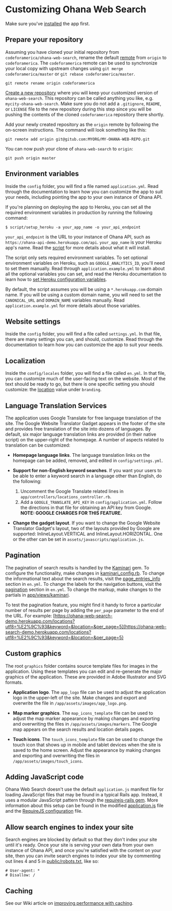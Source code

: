 # Customizing Ohana Web Search

Make sure you've [installed](https://github.com/codeforamerica/ohana-web-search/blob/master/INSTALL.md) the app first.

## Prepare your repository

Assuming you have cloned your initial repository from `codeforamerica/ohana-web-search`, rename the default [remote][remote] from `origin` to `codeforamerica`. The `codeforamerica` remote can be used to synchronize your local copy with upstream changes using `git merge codeforamerica/master` or `git rebase codeforamerica/master`.

    git remote rename origin codeforamerica

[Create a new repository][repo] where you will keep your customized version of `ohana-web-search`. This repository can be called anything you like, e.g. `mycity-ohana-web-search`. Make sure you do not add a `.gitignore`, `README`, or `LICENSE` file to the new repository during this step since you will be pushing the contents of the cloned `codeforamerica` repository there shortly.

Add your newly created repository as the `origin` remote by following the on-screen instructions. The command will look something like this:

    git remote add origin git@gitub.com:MYORG/MY-OHANA-WEB-REPO.git

You can now push your clone of `ohana-web-search` to `origin`:

    git push origin master

[remote]: https://help.github.com/categories/managing-remotes/
[repo]: https://help.github.com/articles/create-a-repo/

## Environment variables
Inside the `config` folder, you will find a file named `application.yml`.
Read through the documentation to learn how you can customize the app to suit
your needs, including pointing the app to your own instance of Ohana API.

If you're planning on deploying the app to Heroku, you can set all the required environment variables in production by running the following command:

```
$ script/setup_heroku -a your_app_name -o your_api_endpoint
```
`your_api_endpoint` is the URL to your instance of Ohana API, such as `https://ohana-api-demo.herokuapp.com/api`. `your_app_name` is your Heroku app's name. Read the [script](https://github.com/codeforamerica/ohana-web-search/blob/master/script/setup_heroku) for more details about what it will install.

The script only sets required environment variables. To set optional environment variables on Heroku, such as `GOOGLE_ANALYTICS_ID`, you'll need to set them manually. Read through `application.example.yml` to learn about all the optional variables you can set, and read the Heroku documentation to learn how to [set Heroku configuration variables](https://devcenter.heroku.com/articles/config-vars).

By default, the script assumes you will be using a `*.herokuapp.com` domain name. If you will be using a custom domain name, you will need to set the `CANONICAL_URL` and `DOMAIN_NAME` variables manually. Read `application.example.yml` for more details about those variables.

## Website settings
Inside the `config` folder, you will find a file called `settings.yml`.
In that file, there are many settings you can, and should, customize.
Read through the documentation to learn how you can customize the app to suit
your needs.

## Localization
Inside the `config/locales` folder, you will find a file called `en.yml`.
In that file, you can customize much of the user-facing text on the website.
Most of the text should be ready to go, but there is one specific setting
you should customize: the [location](https://github.com/codeforamerica/ohana-web-search/blob/master/config/locales/en.yml#L28) value under `branding`.

## Language Translation Services
The application uses Google Translate for free language translation of the site. The Google Website Translator Gadget appears in the footer of the site and provides free translation of the site into dozens of languages. By default, six major language translation links are provided (in their native script) on the upper-right of the homepage. A number of aspects related to translation can be customized:

- **Homepage language links**. The language translation links on the homepage can be added, removed, and edited in `config/settings.yml`.

- **Support for non-English keyword searches**. If you want your users to be able to enter a keyword search in a language other than English, do the following:
  1. Uncomment the Google Translate related lines in `app/controllers/locations_controller.rb`.
  2. Add a `GOOGLE_TRANSLATE_API_KEY` in `config/application.yml`. Follow the directions in that file for obtaining an API key from Google. **NOTE: GOOGLE CHARGES FOR THIS FEATURE.**

- **Change the gadget layout**. If you want to change the Google Website Translator Gadget's layout, two of the layouts provided by Google are supported: InlineLayout.VERTICAL and InlineLayout.HORIZONTAL. One or the other
can be set in `assets/javascripts/application.js`.

## Pagination
The pagination of search results is handled by the [Kaminari](https://github.com/amatsuda/kaminari) gem.
To configure the functionality, make changes in [kaminari_config.rb](https://github.com/codeforamerica/ohana-web-search/blob/master/config/initializers/kaminari_config.rb).
To change the informational text about the search results, visit the [page_entries_info](https://github.com/codeforamerica/ohana-web-search/blob/master/config/locales/en.yml#L46-55) section in `en.yml`.
To change the labels for the navigation buttons, visit the [pagination](https://github.com/codeforamerica/ohana-web-search/blob/master/config/locales/en.yml#L98-103) section in `en.yml`. To change the markup, make changes to the partials in [app/views/kaminari](https://github.com/codeforamerica/ohana-web-search/tree/master/app/views/kaminari).

To test the pagination feature, you might find it handy to force a particular
number of results per page by adding the `per_page` parameter to the end of the
URL. For example: [https://ohana-web-search-demo.herokuapp.com/locations?utf8=%E2%9C%93&keyword=&location=&per_page=5](https://ohana-web-search-demo.herokuapp.com/locations?utf8=%E2%9C%93&keyword=&location=&per_page=5)

## Custom graphics
The root `graphics` folder contains source template files for images in the application. Using these templates you can edit and re-generate the major graphics of the application. These are provided in Adobe Illustrator and SVG formats.

- **Application logo**.
The `app_logo` file can be used to adjust the application logo in the upper-left of the site. Make changes and export and overwrite the file in `/app/assets/images/app_logo.png`.

- **Map marker graphics**.
The `map_icons_template` file can be used to adjust the map marker appearance by making changes and exporting and overwriting the files in `/app/assets/images/markers`. The Google map appears on the search results and location details pages.

- **Touch icons**.
The `touch_icons_template` file can be used to change the touch icon that shows up in mobile and tablet devices when the site is saved to the home screen. Adjust the appearance by making changes and exporting and overwriting the files in `/app/assets/images/touch_icons`.

## Adding JavaScript code
Ohana Web Search doesn't use the default `application.js` manifest file for loading JavaScript files that may be
found in a typical Rails app. Instead, it uses a modular JavaScript pattern through the [requirejs-rails gem](https://github.com/jwhitley/requirejs-rails). More information about this setup can be found in the modified
[application.js][applicationjs] file and the [RequireJS configuration][requirejsconfig] file.

[applicationjs]: https://github.com/codeforamerica/ohana-web-search/blob/master/app/assets/javascripts/application.js
[requirejsconfig]: https://github.com/codeforamerica/ohana-web-search/blob/master/config/requirejs.yml

## Allow search engines to index your site
Search engines are blocked by default so that they don't index your site until it's ready.
Once your site is serving your own data from your own instance of Ohana API, and once you're satisfied with the content on your site, then you can invite search engines to index your site by commenting out lines 4 and 5 in [public/robots.txt](https://github.com/codeforamerica/ohana-web-search/blob/master/public/robots.txt#L4-5), like so:
```
# User-agent: *
# Disallow: /
```

## Caching
See our Wiki article on [improving performance with caching][caching].

[caching]: https://github.com/codeforamerica/ohana-web-search/wiki/Improving-performance-with-caching
